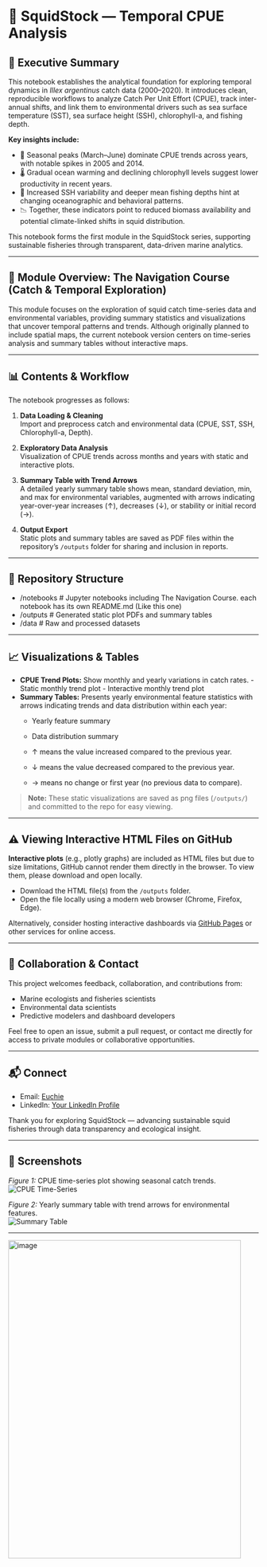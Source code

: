 # 🦑 SquidStock — Temporal CPUE Analysis

## 📘 Executive Summary

This notebook establishes the analytical foundation for exploring temporal dynamics in *Illex argentinus* catch data (2000–2020). It introduces clean, reproducible workflows to analyze Catch Per Unit Effort (CPUE), track inter-annual shifts, and link them to environmental drivers such as sea surface temperature (SST), sea surface height (SSH), chlorophyll-a, and fishing depth.

**Key insights include:**

- 🎣 Seasonal peaks (March–June) dominate CPUE trends across years, with notable spikes in 2005 and 2014.
- 🌡️ Gradual ocean warming and declining chlorophyll levels suggest lower productivity in recent years.
- 🌊 Increased SSH variability and deeper mean fishing depths hint at changing oceanographic and behavioral patterns.
- 📉 Together, these indicators point to reduced biomass availability and potential climate-linked shifts in squid distribution.

This notebook forms the first module in the SquidStock series, supporting sustainable fisheries through transparent, data-driven marine analytics.

---

## 🧭 Module Overview: The Navigation Course (Catch & Temporal Exploration)

This module focuses on the exploration of squid catch time-series data and environmental variables, providing summary statistics and visualizations that uncover temporal patterns and trends. Although originally planned to include spatial maps, the current notebook version centers on time-series analysis and summary tables without interactive maps.

---

## 📊 Contents & Workflow

The notebook progresses as follows:

1. **Data Loading & Cleaning**  
   Import and preprocess catch and environmental data (CPUE, SST, SSH, Chlorophyll-a, Depth).

2. **Exploratory Data Analysis**  
   Visualization of CPUE trends across months and years with static and interactive plots.

3. **Summary Table with Trend Arrows**  
   A detailed yearly summary table shows mean, standard deviation, min, and max for environmental variables, augmented with arrows indicating year-over-year increases (↑), decreases (↓), or stability or initial record (→).

4. **Output Export**  
   Static plots and summary tables are saved as PDF files within the repository’s `/outputs` folder for sharing and inclusion in reports.

---

## 📂 Repository Structure

- /notebooks # Jupyter notebooks including The Navigation Course. each notebook has its own README.md (Like this one)
- /outputs # Generated static plot PDFs and summary tables
- /data # Raw and processed datasets

---

## 📈 Visualizations & Tables

- **CPUE Trend Plots:** Show monthly and yearly variations in catch rates.
      -   Static monthly trend plot
      -   Interactive monthly trend plot  
- **Summary Tables:** Presents yearly environmental feature statistics with arrows indicating trends and data distribution within each year:
     - Yearly feature summary
     - Data distribution summary
  
  - ↑ means the value increased compared to the previous year.
  - ↓ means the value decreased compared to the previous year.
  - → means no change or first year (no previous data to compare).
  
> **Note:** These static visualizations are saved as png files (`/outputs/`) and committed to the repo for easy viewing.  
>  


---

## ⚠️ Viewing Interactive HTML Files on GitHub

**Interactive plots** (e.g., plotly graphs) are included as HTML files but due to size limitations, GitHub cannot render them directly in the browser. To view them, please download and open locally.

- Download the HTML file(s) from the `/outputs` folder.
- Open the file locally using a modern web browser (Chrome, Firefox, Edge).
  
Alternatively, consider hosting interactive dashboards via [GitHub Pages](https://pages.github.com/) or other services for online access.

---

## 🤝 Collaboration & Contact

This project welcomes feedback, collaboration, and contributions from:

- Marine ecologists and fisheries scientists  
- Environmental data scientists  
- Predictive modelers and dashboard developers  

Feel free to open an issue, submit a pull request, or contact me directly for access to private modules or collaborative opportunities.

---

## 📬 Connect

- Email: [Euchie](mailto:euchiejnpierre@gmail.com)  
- LinkedIn: [Your LinkedIn Profile](https://linkedin.com/in/euchiejnpierre)  

Thank you for exploring SquidStock — advancing sustainable squid fisheries through data transparency and ecological insight.

---


## 📸 Screenshots

*Figure 1:* CPUE time-series plot showing seasonal catch trends.  
![CPUE Time-Series](./screenshots/cpue_timeseries.png)

*Figure 2:* Yearly summary table with trend arrows for environmental features.  
![Summary Table](./screenshots/summary_table.png)

---
<img width="468" height="639" alt="image" src="https://github.com/user-attachments/assets/8316d640-b264-420a-a3e9-e327103e1d81" />

